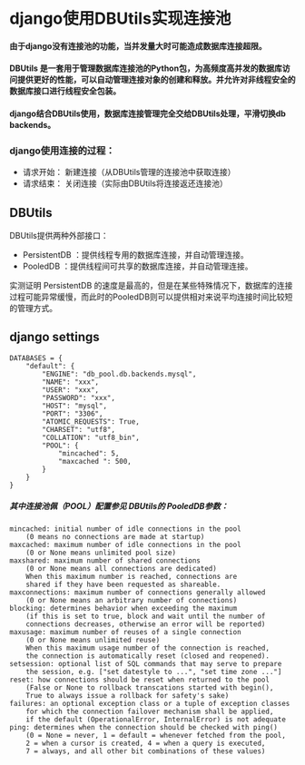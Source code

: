 # django使用DBUtils实现连接池

#### 由于django没有连接池的功能，当并发量大时可能造成数据库连接超限。

#### DBUtils 是一套用于管理数据库连接池的Python包，为高频度高并发的数据库访问提供更好的性能，可以自动管理连接对象的创建和释放。并允许对非线程安全的数据库接口进行线程安全包装。

#### django结合DBUtils使用，数据库连接管理完全交给DBUtils处理，平滑切换db backends。

### django使用连接的过程：
* 请求开始： 新建连接（从DBUtils管理的连接池中获取连接）
* 请求结束： 关闭连接（实际由DBUtils将连接返还连接池）

## DBUtils
DBUtils提供两种外部接口：

* PersistentDB ：提供线程专用的数据库连接，并自动管理连接。
* PooledDB ：提供线程间可共享的数据库连接，并自动管理连接。

实测证明 PersistentDB 的速度是最高的，但是在某些特殊情况下，数据库的连接过程可能异常缓慢，而此时的PooledDB则可以提供相对来说平均连接时间比较短的管理方式。

## django settings
```
DATABASES = {
    "default": {
        "ENGINE": "db_pool.db.backends.mysql",
        "NAME": "xxx",
        "USER": "xxx",
        "PASSWORD": "xxx",
        "HOST": "mysql",
        "PORT": "3306",
        "ATOMIC_REQUESTS": True,
        "CHARSET": "utf8",
        "COLLATION": "utf8_bin",
        "POOL": {
            "mincached": 5,
            "maxcached ": 500,
        }
    }
}
```
##### 其中连接池佩（POOL）配置参见 DBUtils的 PooledDB参数：
```
mincached: initial number of idle connections in the pool
    (0 means no connections are made at startup)
maxcached: maximum number of idle connections in the pool
    (0 or None means unlimited pool size)
maxshared: maximum number of shared connections
    (0 or None means all connections are dedicated)
    When this maximum number is reached, connections are
    shared if they have been requested as shareable.
maxconnections: maximum number of connections generally allowed
    (0 or None means an arbitrary number of connections)
blocking: determines behavior when exceeding the maximum
    (if this is set to true, block and wait until the number of
    connections decreases, otherwise an error will be reported)
maxusage: maximum number of reuses of a single connection
    (0 or None means unlimited reuse)
    When this maximum usage number of the connection is reached,
    the connection is automatically reset (closed and reopened).
setsession: optional list of SQL commands that may serve to prepare
    the session, e.g. ["set datestyle to ...", "set time zone ..."]
reset: how connections should be reset when returned to the pool
    (False or None to rollback transcations started with begin(),
    True to always issue a rollback for safety's sake)
failures: an optional exception class or a tuple of exception classes
    for which the connection failover mechanism shall be applied,
    if the default (OperationalError, InternalError) is not adequate
ping: determines when the connection should be checked with ping()
    (0 = None = never, 1 = default = whenever fetched from the pool,
    2 = when a cursor is created, 4 = when a query is executed,
    7 = always, and all other bit combinations of these values)
```
